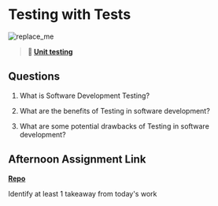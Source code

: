 # Testing with Tests

![replace_me](https://codeworks.blob.core.windows.net/public/assets/img/illustrations/placeholder.svg)

> **📖 [Unit testing](https://codeworksacademy.com/fs-student-guide/resources/wk8-9/03-Unit-Testing)**

## Questions

1. What is Software Development Testing?

2. What are the benefits of Testing in software development?

3. What are some potential drawbacks of Testing in software development?

## Afternoon Assignment Link

**[Repo](https://github.com/{{ghname}}/<ASSIGNMENT_REPO>)**

Identify at least 1 takeaway from today's work
